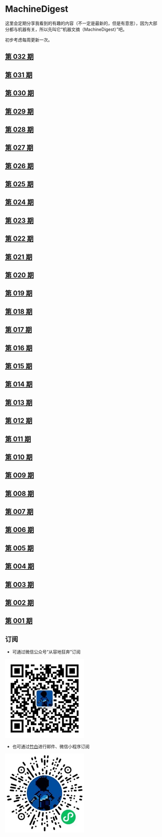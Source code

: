 # MachineDigest
这里会定期分享我看到的有趣的内容（不一定是最新的，但是有意思），因为大部分都与机器有关，所以先叫它“机器文摘（MachineDigest）”吧。

初步考虑每周更新一次。

## [第 032 期](ISSUE_032/README.md)

## [第 031 期](ISSUE_031/README.md)

## [第 030 期](ISSUE_030/README.md)

## [第 029 期](ISSUE_029/README.md)

## [第 028 期](ISSUE_028/README.md)

## [第 027 期](ISSUE_027/README.md)

## [第 026 期](ISSUE_026/README.md)

## [第 025 期](ISSUE_025/README.md)

## [第 024 期](ISSUE_024/README.md)

## [第 023 期](ISSUE_023/README.md)

## [第 022 期](ISSUE_022/README.md)

## [第 021 期](ISSUE_021/README.md)

## [第 020 期](ISSUE_020/README.md)

## [第 019 期](ISSUE_019/README.md)

## [第 018 期](ISSUE_018/README.md)

## [第 017 期](ISSUE_017/README.md)

## [第 016 期](ISSUE_016/README.md)

## [第 015 期](ISSUE_015/README.md)

## [第 014 期](ISSUE_014/README.md)

## [第 013 期](ISSUE_013/README.md)

## [第 012 期](ISSUE_012/README.md)

## [第 011 期](ISSUE_011/README.md)

## [第 010 期](ISSUE_010/README.md)

## [第 009 期](ISSUE_009/README.md)

## [第 008 期](ISSUE_008/README.md)

## [第 007 期](ISSUE_007/README.md)

## [第 006 期](ISSUE_006/README.md)

## [第 005 期](ISSUE_005/README.md)

## [第 004 期](ISSUE_004/README.md)

## [第 003 期](ISSUE_003/README.md)

## [第 002 期](ISSUE_002/README.md)

## [第 001 期](ISSUE_001/README.md)

## 订阅
- 可通过微信公众号“从容地狂奔”订阅

![](weixin.jpg)

- 也可通过[竹白](https://zhubai.love/)进行邮件、微信小程序订阅

![](zhubai.jpg)
